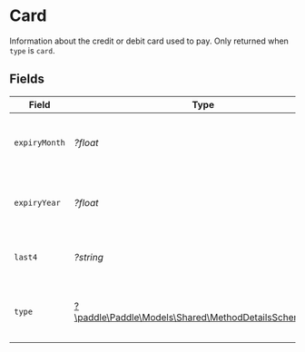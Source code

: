 # Card

Information about the credit or debit card used to pay. Only returned when `type` is `card`.


## Fields

| Field                                                                                                     | Type                                                                                                      | Required                                                                                                  | Description                                                                                               |
| --------------------------------------------------------------------------------------------------------- | --------------------------------------------------------------------------------------------------------- | --------------------------------------------------------------------------------------------------------- | --------------------------------------------------------------------------------------------------------- |
| `expiryMonth`                                                                                             | *?float*                                                                                                  | :heavy_minus_sign:                                                                                        | Month of the expiry date of the card used to pay.                                                         |
| `expiryYear`                                                                                              | *?float*                                                                                                  | :heavy_minus_sign:                                                                                        | Year of the expiry year of the card used to pay.                                                          |
| `last4`                                                                                                   | *?string*                                                                                                 | :heavy_minus_sign:                                                                                        | Last four digits of the card used to pay.                                                                 |
| `type`                                                                                                    | [?\paddle\Paddle\Models\Shared\MethodDetailsSchemasType](../../Models/Shared/MethodDetailsSchemasType.md) | :heavy_minus_sign:                                                                                        | Type of credit or debit card used to pay.                                                                 |